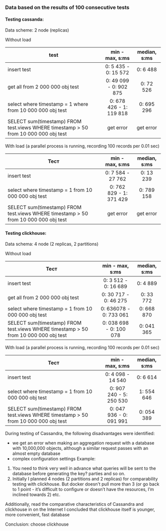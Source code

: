 ### Data based on the results of 100 consecutive tests


#### Testing cassanda:

Data scheme: 2 node (replicas)

Without load

| test                                      |     min - max, s:ms     | median, s:ms |
|-------------------------------------------|:-----------------------:|:------------:|
| insert test                               |  0: 5 435 - 0: 15 572   |   0: 6 488   |
| get all from 2 000 000 obj test           | 0: 49 099 - 0: 902 875  |  0: 72 526   |
| select where timestamp = 1 where from 10 000 000 obj test | 0: 678 426 - 1: 119 818 |  0: 695 296  |
| SELECT sum(timestamp) FROM test.views WHERE timestamp > 50 from 10 000 000 obj test |        get error        |  get error   |


With load (a parallel process is running, recording 100 records per 0.01 sec)

| Тест        |     min - max, s:ms     | median, s:ms |
|-------------|:-----------------------:|:------------:|
| insert test |    0: 7 584 - 27 762    |  0: 13 239   |
| select where timestamp = 1 from 10 000 000 obj test | 0: 762 829 - 1: 371 429 |  0: 789 158  |
| SELECT sum(timestamp) FROM test.views WHERE timestamp > 50 from 10 000 000 obj test | get error    |  get error     |


#### Testing clickhouse:

Data schema: 4 node (2 replicas, 2 partitions)

Without load

| Тест                                               |     min - max, s:ms     | median, s:ms |
|----------------------------------------------------|:-----------------------:|:------------:|
| insert test                                        |  0: 3 512 - 0: 16 689   |   0: 4 889   |
| get all from 2 000 000 obj test                    |  0: 30 717 - 0: 46 275  |  0: 33 772   |
| select where timestamp = 1 from 10 000 000 obj test | 0: 636078 - 0: 733 061  |  0: 668 870  |
| SELECT sum(timestamp) FROM test.views WHERE timestamp > 50 from 10 000 000 obj test | 0: 038 698 - 0: 100 078 |  0: 041 365  |


With load (a parallel process is running, recording 100 records per 0.01 sec)

| Тест        |     min - max, s:ms     | median, s:ms |
|-------------|:-----------------------:|:------------:|
| insert test |    0: 4 098 - 14 540    |   0: 6 614   |
| select where timestamp = 1 from 10 000 000 obj test | 0: 907 240 - 5: 250 530 |  1: 554 646  |
| SELECT sum(timestamp) FROM test.views WHERE timestamp > 50 from 10 000 000 obj test | 0: 047 936 - 0: 091 991 |  0: 054 389  |


During testing of Cassandra, the following disadvantages were identified:
- we get an error when making an aggregation request with a database with 10,000,000 objects,
   although a similar request passes with an almost empty database
- complex configuration settings Example:
1) You need to think very well in advance
   what queries will be sent to the database before generating the key?
   parties and so on.
2) Initially I planned 4 nodes (2 partitions and 2 replicas) for comparability
    testing with clickhouse. But docker doesn't pull more than 3 (or go back to 1
    point - it’s difficult to configure or doesn’t have the resources, I’m inclined towards 2)
etc.

Additionally, read the comparative characteristics of Cassandra and clickhouse in
on the Internet I concluded that clickhouse itself is younger, more convenient,
fast database

Conclusion: choose clickhouse
